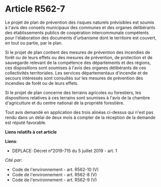 # Article R562-7

Le projet de plan de prévention des risques naturels prévisibles est soumis à l'avis des conseils municipaux des communes et
des organes délibérants des établissements publics de coopération intercommunale compétents pour l'élaboration des documents
d'urbanisme dont le territoire est couvert, en tout ou partie, par le plan.

Si le projet de plan contient des mesures de prévention des incendies de forêt ou de leurs effets ou des mesures de
prévention, de protection et de sauvegarde relevant de la compétence des départements et des régions, ces dispositions sont
soumises à l'avis des organes délibérants de ces collectivités territoriales. Les services départementaux d'incendie et de
secours intéressés sont consultés sur les mesures de prévention des incendies de forêt ou de leurs effets.

Si le projet de plan concerne des terrains agricoles ou forestiers, les dispositions relatives à ces terrains sont soumises à
l'avis de la chambre d'agriculture et du centre national de la propriété forestière.

Tout avis demandé en application des trois alinéas ci-dessus qui n'est pas rendu dans un délai de deux mois à compter de la
réception de la demande est réputé favorable.

**Liens relatifs à cet article**

**Liens**:

  - DEPLACE: Décret n°2019-715 du 5 juillet 2019 - art. 1

_Cité par_:

  - Code de l'environnement - art. R562-10 (V)
  - Code de l'environnement - art. R562-8 (V)
  - Code de l'environnement - art. R562-9 (V)
